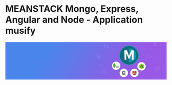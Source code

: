 # MEANSTACK Mongo, Express, Angular and Node - Application musify
<img src="https://github.com/jzena/angular-musify/blob/master/BD/mean-stack-slider.jpg">
